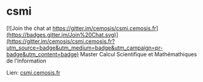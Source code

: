 # csmi

[![Join the chat at https://gitter.im/cemosis/csmi.cemosis.fr](https://badges.gitter.im/Join%20Chat.svg)](https://gitter.im/cemosis/csmi.cemosis.fr?utm_source=badge&utm_medium=badge&utm_campaign=pr-badge&utm_content=badge)
Master Calcul Scientifique et Mathémathiques de l'Information

Lien: [csmi.cemosis.fr](http://csmi.cemosis.fr/)
